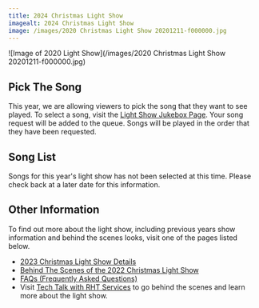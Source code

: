 ```yaml
---
title: 2024 Christmas Light Show
imagealt: 2024 Christmas Light Show
image: /images/2020 Christmas Light Show 20201211-f000000.jpg
---
```


![Image of 2020 Light Show](/images/2020 Christmas Light Show 20201211-f000000.jpg)

## Pick The Song

This year, we are allowing viewers to pick the song that they want to see played. To select a song,
visit the [Light Show Jukebox Page](https://lightshow.thealmostengineer.com). 
Your song request will be added to the queue. Songs will be
played in the order that they have been requested.

## Song List

Songs for this year's light show has not been selected at this time. Please check back at a later date
for this information.

## Other Information

To find out more about the light show, including previous years show information and behind the
scenes looks, visit one of the pages listed below.

* [2023 Christmas Light Show Details](/projects/2023-christmas-light-show)
* <a href="https://www.youtube.com/watch?v=-1xZ8bZFQcM" target="_blank">Behind The Scenes of the 2022 Christmas Light Show</a>
* [FAQs (Frequently Asked Questions)](https://lightshow.thealmostengineer.com/faq)
* Visit <a href="https://www.youtube.com/channel/UC4xp-TEEIAL-4XtMVvfRaQw" target="_blank">Tech Talk with RHT Services</a> to go behind the scenes and learn more about the light show.
